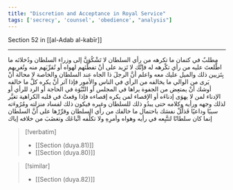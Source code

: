 ```yaml
---
title: "Discretion and Acceptance in Royal Service"
tags: ['secrecy', 'counsel', 'obedience', "analysis"]
---
```


 Section 52 in [[al-Adab al-kabīr]]

---
مطلبٌ في كتمان ما تكرهه من رأي السلطان لا تَشْكُوَنَّ إلى وزراء السلطان ودُخلائه ما اطَّلعتَ عليه من رأي تكْرهه له فإنَّك لا تَزِيد على أنْ تفطِّنَهم لهواه أو تُقرِّبَهم منه وتُغرِيهم بِتَزيين ذلك والميل عليك معه  واعلم أنَّ الرجلَ ذا الجاه عند السلطان والخاصة لا محالة أنْ يَرى من الوالي ما يخالفه من الرأي في الناس والأمور فإذا آثر أنْ يكره كلَّ ما خالفه أوشك أنْ يمتعِض من الجفوة يراها في المجلس أو النَّبْوَة في الحاجة أو الرد للرأي أو الإدناء لمن لا يهوَى إدناءَه أو الإقصاء لمن يكره إقصاءه  فإذا وقعتْ في قلبه الكراهية تغيَّر لذلك وجهه ورأيه وكلامه حتى يبدُو ذلك للسلطان وغيره فيكون ذلك لفساد منزلته ومُرُوءَته سببًا وداعيًا  فَذلِّلْ نفسَك باحتمال ما خالفك من رأي السلطان وقرِّرْها على أنَّ السلطان إنما كان سلطانًا لتتَّبِعه في رأيه وهواه وأمرِهِ ولا تكلِّفه اتِّباعَك وتغضَبَ من خلافه إياك

> [!verbatim]
> - [[Section (duya.81)]]
> - [[Section (duya.80)]]

> [!similar]
> - [[Section (duya.82)]]
